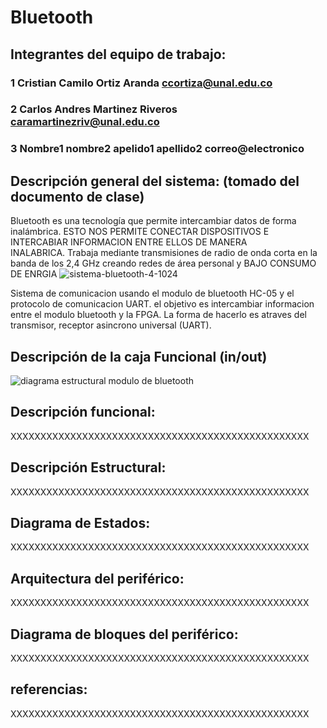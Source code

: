 # Bluetooth

## Integrantes del equipo de trabajo:

### 1 Cristian Camilo Ortiz Aranda ccortiza@unal.edu.co

### 2 Carlos Andres Martinez Riveros caramartinezriv@unal.edu.co

### 3 Nombre1 nombre2 apelido1 apellido2 correo@electronico


## Descripción general del sistema: (tomado del documento de clase)
Bluetooth es una tecnología  que permite  intercambiar datos de forma inalámbrica. ESTO NOS PERMITE CONECTAR DISPOSITIVOS E INTERCABIAR INFORMACION ENTRE ELLOS DE MANERA INALABRICA. Trabaja mediante transmisiones de radio de onda corta en la banda de los 2,4 GHz creando redes de área personal y BAJO CONSUMO DE ENRGIA
![sistema-bluetooth-4-1024](https://user-images.githubusercontent.com/14295760/30007421-73d4059c-90d3-11e7-91a1-e8a5ee8e4048.jpg)

 Sistema de comunicacion usando el modulo de bluetooth HC-05 y el protocolo de comunicacion UART. el objetivo es intercambiar informacion entre el modulo bluetooth y la FPGA. La forma de hacerlo es atraves del transmisor, receptor asincrono universal (UART).
 
## Descripción de la caja Funcional  (in/out)
![diagrama estructural modulo de bluetooth](https://user-images.githubusercontent.com/14295760/30006343-3aaafc10-90bc-11e7-9ef9-a25b44e576d2.png)

## Descripción funcional:

XXXXXXXXXXXXXXXXXXXXXXXXXXXXXXXXXXXXXXXXXXXXXXXXXX

## Descripción Estructural:

XXXXXXXXXXXXXXXXXXXXXXXXXXXXXXXXXXXXXXXXXXXXXXXXXX

## Diagrama de Estados:

XXXXXXXXXXXXXXXXXXXXXXXXXXXXXXXXXXXXXXXXXXXXXXXXXX

## Arquitectura del periférico:

XXXXXXXXXXXXXXXXXXXXXXXXXXXXXXXXXXXXXXXXXXXXXXXXXX

## Diagrama de bloques del periférico:

XXXXXXXXXXXXXXXXXXXXXXXXXXXXXXXXXXXXXXXXXXXXXXXXXX

## referencias:

XXXXXXXXXXXXXXXXXXXXXXXXXXXXXXXXXXXXXXXXXXXXXXXXXX

